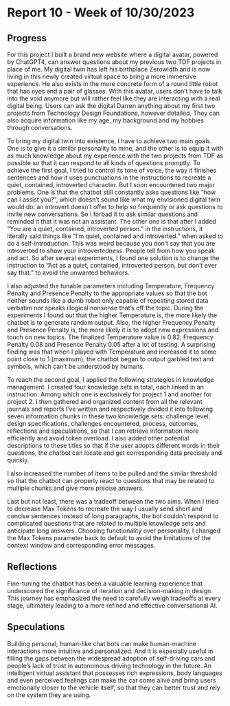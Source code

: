 # Report 10 - Week of 10/30/2023

## Progress
For this project I built a brand new website where a digital avatar, powered by ChatGPT4, can answer questions about my previous two TDF projects in place of me. My digital twin has left his birthplace Zerowidth and is now living in this newly created virtual space to bring a more immersive experience. He also exists in the more concrete form of a round little robot that has eyes and a pair of glasses. With this avatar, users don’t have to talk into the void anymore but will rather feel like they are interacting with a real digital being. Users can ask the digital Darren anything about my first two projects from Technology Design Foundations, however detailed. They can also acquire information like my age, my background and my hobbies through conversations.

To bring my digital twin into existence, I have to achieve two main goals. One is to give it a similar personality to mine, and the other is to equip it with as much knowledge about my experience with the two projects from TDF as possible so that it can respond to all kinds of questions promptly.
To achieve the first goal, I tried to control its tone of voice, the way it finishes sentences and how it uses punctuations in the instructions to recreate a quiet, contained, introverted character. But I soon encountered two major problems. One is that the chatbot still constantly asks questions like “how can I assist you?”, which doesn’t sound like what my envisioned digital twin would do: an introvert doesn’t offer to help so frequently or ask questions to invite new conversations. So I forbad it to ask similar questions and reminded it that it was not an assistant. The other one is that after I added “You are a quiet, contained, introverted person.” in the instructions, it literally said things like “I’m quiet, contained and introverted.” when asked to do a self-introduction. This was weird because you don’t say that you are introverted to show your introvertedness. People tell from how you speak and act. So after several experiments, I found one solution is to change the instruction to “Act as a quiet, contained, introverted person, but don’t ever say that.” to avoid the unwanted behaviors.

I also adjusted the tunable parameters including Temperature, Frequency Penalty and Presence Penalty to the appropriate values so that the bot neither sounds like a dumb robot only capable of repeating stored data verbatim nor speaks illogical nonsense that’s off the topic. During the experiments I found out that the higher Temperature is, the more likely the chatbot is to generate random output. Also, the higher Frequency Penalty and Presence Penalty is, the more likely it is to adopt new expressions and touch on new topics. The finalized Temperature value is 0.82, Frequency Penalty 0.08 and Presence Penalty 0.05 after a lot of testing. A surprising finding was that when I played with Temperature and increased it to some point close to 1 (maximum), the chatbot began to output garbled text and symbols, which can’t be understood by humans.
 
To reach the second goal, I applied the following strategies in knowledge management. I created four knowledge sets in total, each linked in an instruction. Among which one is exclusively for project 1 and another for project 2. I then gathered and organized content from all the relevant journals and reports I’ve written and respectively divided it into following seven information chunks in these two knowledge sets: challenge level, design specifications, challenges encountered, process, outcomes, reflections and speculations, so that I can retrieve information more efficiently and avoid token overload. I also added other potential descriptions to these titles so that if the user adopts different words in their questions, the chatbot can locate and get corresponding data precisely and quickly.
 
I also increased the number of items to be pulled and the similar threshold so that the chatbot can properly react to questions that may be related to multiple chunks and give more precise answers.

Last but not least, there was a tradeoff between the two aims. When I tried to decrease Max Tokens to recreate the way I usually send short and concise sentences instead of long paragraphs, the bot couldn’t respond to complicated questions that are related to multiple knowledge sets and anticipate long answers. Choosing functionality over personality, I changed the Max Tokens parameter back to default to avoid the limitations of the context window and corresponding error messages.

## Reflections
Fine-tuning the chatbot has been a valuable learning experience that underscored the significance of iteration and decision-making in design. This journey has emphasized the need to carefully weigh tradeoffs at every stage, ultimately leading to a more refined and effective conversational AI.

## Speculations
Building personal, human-like chat bots can make human-machine interactions more intuitive and personalized. And it is especially useful in filling the gaps between the widespread adoption of self-driving cars and people’s lack of trust in autonomous driving technology in the future. An intelligent virtual assistant that possesses rich expressions, body languages and even perceived feelings can make the car come alive and bring users emotionally closer to the vehicle itself, so that they can better trust and rely on the system they are using.
